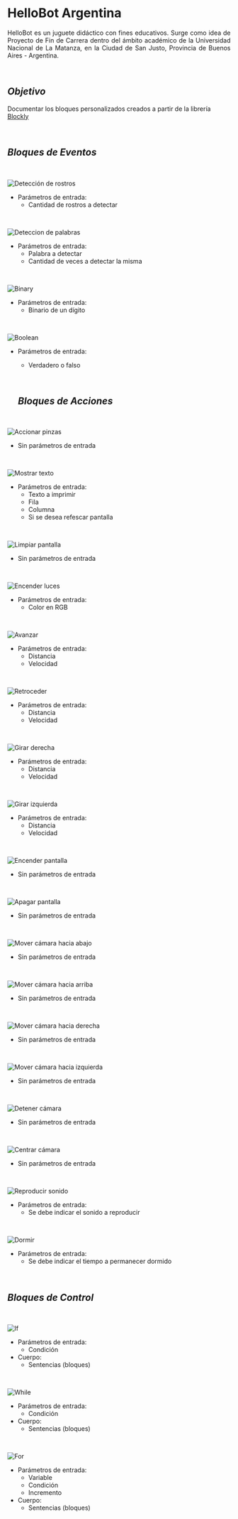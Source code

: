 # **HelloBot Argentina**


<div style="text-align: justify"> HelloBot es un juguete didáctico con fines educativos. Surge como idea de Proyecto de Fin de Carrera dentro del ámbito académico de la Universidad Nacional de La Matanza, en la Ciudad de San Justo, Provincia de Buenos Aires - Argentina. </div>


&nbsp;
## **_Objetivo_**


Documentar los bloques personalizados creados a partir de la librería [Blockly](https://developers.google.com/blockly/)


&nbsp;
## **_Bloques de Eventos_**


&nbsp;

![Detección de rostros](/images/eventos/detectarRostro.png)

* Parámetros de entrada:
  * Cantidad de rostros a detectar


&nbsp;

![Deteccion de palabras](/images/eventos/detectarPalabra.png)

* Parámetros de entrada:
  * Palabra a detectar
  * Cantidad de veces a detectar la misma
  

&nbsp;

![Binary](/images/eventos/binary.png)

* Parámetros de entrada:
  * Binario de un dígito
  

&nbsp;

![Boolean](/images/eventos/boolean.png)

* Parámetros de entrada:
  * Verdadero o falso
  
  
  &nbsp;
  ## **_Bloques de Acciones_**
  

&nbsp;

![Accionar pinzas](/images/acciones/accionarPinza.png)

* Sin parámetros de entrada


&nbsp;

![Mostrar texto](/images/acciones/mostrarTexto.png)

* Parámetros de entrada:
  * Texto a imprimir
  * Fila
  * Columna
  * Si se desea refescar pantalla
  

&nbsp;

![Limpiar pantalla](/images/acciones/limpiarPantalla.png)

* Sin parámetros de entrada


&nbsp;

![Encender luces](/images/acciones/encenderLuces.png)

* Parámetros de entrada:
  * Color en RGB
  

&nbsp;

![Avanzar](/images/acciones/avanzar.png)

* Parámetros de entrada:
  * Distancia
  * Velocidad


&nbsp;

![Retroceder](/images/acciones/retroceder.png)

* Parámetros de entrada:
  * Distancia
  * Velocidad
  

&nbsp;

![Girar derecha](/images/acciones/girarDerecha.png)

* Parámetros de entrada:
  * Distancia
  * Velocidad
  

&nbsp;

![Girar izquierda](/images/acciones/girarIzquierda.png)

* Parámetros de entrada:
  * Distancia
  * Velocidad
    

&nbsp;

![Encender pantalla](/images/acciones/encenderPantalla.png)

* Sin parámetros de entrada
  

&nbsp;

![Apagar pantalla](/images/acciones/apagarPantalla.png)

* Sin parámetros de entrada
  

&nbsp;

![Mover cámara hacia abajo](/images/acciones/moverCamaraAbajo.png)

* Sin parámetros de entrada
  

&nbsp;

![Mover cámara hacia arriba](/images/acciones/moverCamaraArriba.png)

* Sin parámetros de entrada
  

&nbsp;

![Mover cámara hacia derecha](/images/acciones/moverCamaraDerecha.png)

* Sin parámetros de entrada
  

&nbsp;

![Mover cámara hacia izquierda](/images/acciones/moverCamaraIzquierda.png)

* Sin parámetros de entrada
  

&nbsp;

![Detener cámara](/images/acciones/detenerCamara.png)

* Sin parámetros de entrada
  

&nbsp;

![Centrar cámara](/images/acciones/centrarCamara.png)

* Sin parámetros de entrada
  

&nbsp;

![Reproducir sonido](/images/acciones/reproducirSonido.png)

* Parámetros de entrada:
  * Se debe indicar el sonido a reproducir
    

&nbsp;

![Dormir](/images/acciones/dormir.png)

* Parámetros de entrada:
  * Se debe indicar el tiempo a permanecer dormido
  

&nbsp;
## **_Bloques de Control_**


&nbsp;

![If](/images/control/if.png)

* Parámetros de entrada:
  * Condición
* Cuerpo:
  * Sentencias (bloques)
  

&nbsp;

![While](/images/control/while.png)

* Parámetros de entrada:
  * Condición
* Cuerpo:
  * Sentencias (bloques)
  

&nbsp;

![For](/images/control/for.png)

* Parámetros de entrada:
  * Variable
  * Condición
  * Incremento
* Cuerpo:
  * Sentencias (bloques)
